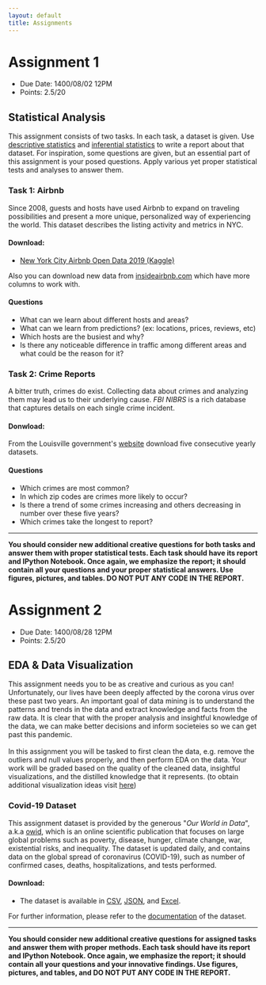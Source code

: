 ```yaml
---
layout: default
title: Assignments
---
```

# Assignment 1
- Due Date: 1400/08/02 12PM
- Points: 2.5/20

## Statistical Analysis
This assignment consists of two tasks. In each task, a dataset is given. Use [descriptive statistics](https://en.wikipedia.org/wiki/Descriptive_statistics) and [inferential statistics](https://en.wikipedia.org/wiki/Statistical_inference) to write a report about that dataset. For inspiration, some questions are given, but an essential part of this assignment is your posed questions. Apply various yet proper statistical tests and analyses to answer them.


### Task 1: Airbnb
Since 2008, guests and hosts have used Airbnb to expand on traveling possibilities and present a more unique, personalized way of experiencing the world. This dataset describes the listing activity and metrics in NYC.
#### Download: 
- [New York City Airbnb Open Data 2019 (Kaggle)](https://www.kaggle.com/dgomonov/new-york-city-airbnb-open-data)

Also you can download new data from [insideairbnb.com](http://insideairbnb.com/get-the-data.html) which have more columns to work with. 
#### Questions
- What can we learn about different hosts and areas?
- What can we learn from predictions? (ex: locations, prices, reviews, etc) 
- Which hosts are the busiest and why?
- Is there any noticeable difference in traffic among different areas and what could be the reason for it?

### Task 2: Crime Reports 

A bitter truth, crimes do exist. Collecting data about crimes and analyzing them may lead us to their underlying cause. *FBI NIBRS* is a rich database that captures details on each single crime incident.

#### Donwload:

From the Louisville government's [website](https://data.louisvilleky.gov/dataset/crime-reports) download five consecutive yearly datasets.
#### Questions
- Which crimes are most common?
- In which zip codes are crimes more likely to occur?
- Is there a trend of some crimes increasing and others decreasing in number over these five years?
- Which crimes take the longest to report?


****

__You should consider new additional creative questions for both tasks and answer them with proper statistical tests. Each task should have its report and IPython Notebook. Once again, we emphasize the report; it should contain all your questions and your proper statistical answers. Use figures, pictures, and tables. DO NOT PUT ANY CODE IN THE REPORT.__

# Assignment 2
- Due Date: 1400/08/28 12PM
- Points: 2.5/20

## EDA & Data Visualization
This assignment needs you to be as creative and curious as you can! Unfortunately, our lives have been deeply affected by the corona virus over these past two years. An important goal of data mining is to understand the patterns and trends in the data and extract knowledge and facts from the raw data. It is clear that with the proper analysis and insightful knowledge of the data, we can make better decisions and inform societeies so we can get past this pandemic.<br><br>
In this assignment you will be tasked to first clean the data, e.g. remove the outliers and null values properly, and then perform EDA on the data. Your work will be graded based on the quality of the cleaned data, insightful visualizations, and the distilled knowledge that it represents. (to obtain additional visualization ideas visit [here](https://ourworldindata.org/coronavirus))


### Covid-19 Dataset
This assignment dataset is provided by the generous "*Our World in Data*", a.k.a [owid](https://ourworldindata.org/coronavirus-data), which is an online scientific publication that focuses on large global problems such as poverty, disease, hunger, climate change, war, existential risks, and inequality. The dataset is updated daily, and contains data on the global spread of coronavirus (COVID-19), such as number of confirmed cases, deaths, hospitalizations, and tests performed.
#### Download: 
- The dataset is available in [CSV](https://github.com/owid/covid-19-data/tree/master/public/data/owid-covid-data.csv), [JSON](https://github.com/owid/covid-19-data/tree/master/public/data/owid-covid-data.json), and [Excel](https://github.com/owid/covid-19-data/tree/master/public/data/owid-covid-data.xlsx). 

For further information, please refer to the [documentation](https://github.com/owid/covid-19-data/tree/master/public/data) of the dataset.

****
__You should consider new additional creative questions for assigned tasks and answer them with proper methods. Each task should have its report and IPython Notebook. Once again, we emphasize the report; it should contain all your questions and your innovative findings. Use figures, pictures, and tables, and DO NOT PUT ANY CODE IN THE REPORT.__
